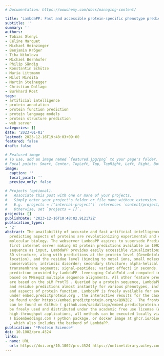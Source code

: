 ```yaml
---
# Documentation: https://wowchemy.com/docs/managing-content/

title: 'LambdaPP: Fast and accessible protein‐specific phenotype predictions'
subtitle: ''
summary: ''
authors:
- Tobias Olenyi
- Céline Marquet
- Michael Heinzinger
- Benjamin Kröger
- Tiha Nikolova
- Michael Bernhofer
- Philip Sändig
- Konstantin Schütze
- Maria Littmann
- Milot Mirdita
- Martin Steinegger
- Christian Dallago
- Burkhard Rost
tags:
- artificial intelligence
- protein annotation
- protein function prediction
- protein language models
- protein structure prediction
- web server
categories: []
date: '2023-01-01'
lastmod: 2023-12-16T19:48:03+09:00
featured: false
draft: false

# Featured image
# To use, add an image named `featured.jpg/png` to your page's folder.
# Focal points: Smart, Center, TopLeft, Top, TopRight, Left, Right, BottomLeft, Bottom, BottomRight.
image:
  caption: ''
  focal_point: ''
  preview_only: false

# Projects (optional).
#   Associate this post with one or more of your projects.
#   Simply enter your project's folder or file name without extension.
#   E.g. `projects = ["internal-project"]` references `content/project/deep-learning/index.md`.
#   Otherwise, set `projects = []`.
projects: []
publishDate: '2023-12-16T10:48:02.912172Z'
publication_types:
- '2'
abstract: The availability of accurate and fast artificial intelligence (AI) solutions
  predicting aspects of proteins are revolutionizing experimental and computational
  molecular biology. The webserver LambdaPP aspires to supersede PredictProtein, the
  first internet server making AI protein predictions available in 1992. Given a protein
  sequence as input, LambdaPP provides easily accessible visualizations of protein
  3D structure, along with predictions at the protein level (GeneOntology, subcellular
  location), and the residue level (binding to metal ions, small molecules, and nucleotides;
  conservation; intrinsic disorder; secondary structure; alpha‐helical and beta‐barrel
  transmembrane segments; signal‐peptides; variant effect) in seconds. The structure
  prediction provided by LambdaPP —leveraging ColabFold and computed in minutes —is
  based on MMseqs2 multiple sequence alignments. All other feature prediction methods
  are based on the pLM ProtT5 . Queried by a protein sequence, LambdaPP computes protein
  and residue predictions almost instantly for various phenotypes, including 3D structure
  and aspects of protein function. LambdaPP is freely available for everyone to use
  under embed.predictprotein.org , the interactive results for the case study can
  be found under https://embed.predictprotein.org/o/Q9NZC2 . The frontend of LambdaPP
  can be found on GitHub ( github.com/sacdallago/embed.predictprotein.org ), and can
  be freely used and distributed under the academic free use license (AFL‐2). For
  high‐throughput applications, all methods can be executed locally via the bio‐embeddings
  ( bioembeddings.com ) python package, or docker image at ghcr.io/bioembeddings/bio_embeddings
  , which also includes the backend of LambdaPP.
publication: '*Protein Science*'
doi: 10.1002/pro.4524
links:
- name: URL
  url: https://doi.org/10.1002/pro.4524 https://onlinelibrary.wiley.com/doi/10.1002/pro.4524
---
```

